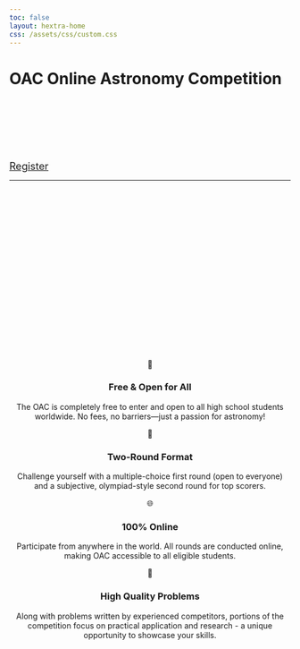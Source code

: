 ```yaml
---
toc: false
layout: hextra-home
css: /assets/css/custom.css
---
```


<div class="hero">
  <div class="hero-content">
    <h1 class="title">
      <span class="gradient">OAC</span>
      Online Astronomy Competition
    </h1>
    <div style="margin-top: 8rem;"></div>
    <div class="buttons">
      <a href="/oac/register" class="btn" style="font-size:1.13rem;">Register</a>
    </div>
  </div>
</div>

---

<div style="margin-top: 20rem;"></div>

<div class="features" style="text-align:center;">
  <div class="feature">
    <div class="icon">🌟</div>
    <h3>Free & Open for All</h3>
    <p>The OAC is completely free to enter and open to all high school students worldwide. No fees, no barriers—just a passion for astronomy!</p>
  </div>
  <div class="feature">
    <div class="icon">🧠</div>
    <h3>Two-Round Format</h3>
    <p>Challenge yourself with a multiple-choice first round (open to everyone) and a subjective, olympiad-style second round for top scorers.</p>
  </div>
  <div class="feature">
    <div class="icon">🌐</div>
    <h3>100% Online</h3>
    <p>Participate from anywhere in the world. All rounds are conducted online, making OAC accessible to all eligible students.</p>
  </div>
  <div class="feature">
    <div class="icon">🚀</div>
    <h3>High Quality Problems</h3>
    <p>Along with problems written by experienced competitors, portions of the competition focus on practical application and research - a unique opportunity to showcase your skills.</p>
  </div>
</div>

<div style="margin-top: 5rem;"></div>
</div>
